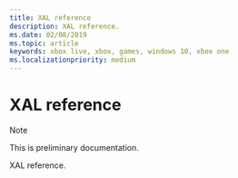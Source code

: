 ```yaml
---
title: XAL reference
description: XAL reference.
ms.date: 02/08/2019
ms.topic: article
keywords: xbox live, xbox, games, windows 10, xbox one
ms.localizationpriority: medium
---
```


# XAL reference

> [!NOTE]
> This is preliminary documentation.

XAL reference.
